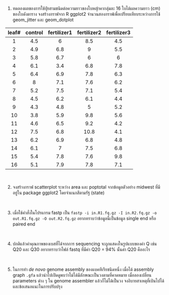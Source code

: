 1. ทดลองผลของการใช้ปุ๋ยสามชนิดต่อความยาวของใบหญ้าคากลุ่มละ 16 ใบได้ผลความยาว (cm) ของใบดังตาราง จงสร้างกราฟจาก R ggplot2 จำนวนสองกราฟเพื่อเปรียบเทียบระหว่างการใช้ geom_jitter และ geom_dotplot				
				
| leaf#  | 	control | 	fertilizer1 | 	fertilizer2	 | fertilizer3
| :---: | :---: | :---: | :---: | :---: |
1	 | 4.5 | 	6	 | 8.5 | 	4.5
2	 | 	4.9	 | 	6.8	 | 	9	 | 	5.5
3		 | 5.8	 | 	6.7	 | 	6	 | 6
4	 | 	6.1		 | 3.4	 | 	6.8	 | 	7.8
5		 | 6.4	 | 	6.9	 | 	7.8	 | 	6.3
6	 | 	8	 | 	7.1	 | 	7.6	 | 	6.2
7		 | 5.2	 | 	7.5	 | 	7.1	 | 	5.4
8		 | 4.5	 | 	6.2	 | 	6.1	 | 	4.4
9		 | 4.3	 | 	4.8	 | 	5	 | 	5.2
10	 | 	3.8	 | 	5.9	 | 	9.8	 | 	5.6
11	 | 	4.6	 | 	6.5	 | 	9.2	 | 	4.2
12	 | 	7.5	 | 	6.8	 | 	10.8	 | 	4.1
13	 | 	6.2	 | 	6.9	 | 	6.8	 | 	4.8
14	 | 	6.1	 | 	7	 | 	7.5	 | 	6.8
15	 | 	5.4	 | 	7.8	 | 	7.6	 | 	9.8
16	 | 	5.1	 | 	7.9		 | 7.8	 | 	7.1
</br>

				
2. จงสร้างกราฟ scatterplot ระหว่าง area และ poptotal จากข้อมูลตัวอย่าง midwest ที่มีอยู่ใน package ggplot2 โดยจำแนกสีตามรัฐ (state)
</br>
				
3. เมื่อใช้คำสั่งในโปรแกรม fastp เป็น `fastp -i in.R1.fq.gz -I in.R2.fq.gz -o out.R1.fq.gz -O out.R2.fq.gz` อยากทราบว่าข้อมูลนี้เป็นข้อมูล single end หรือ paired end
</br>


4. ปกติแล้วค่าคุณภาพของเบสที่ได้จากการ sequencing จะถูกแสดงในรูปแบบของค่า Q เช่น Q20 และ Q30 อยากทราบว่าไฟล์ fastq ที่มีค่า Q20 = 94% นั้นค่า Q20 คืออะไร	
</br>


5. ในการทำ <i>de novo</i> genome assembly ของแบคทีเรียชนิดหนึ่ง เมื่อได้ assembly graph `.gfa` แล้วนำไปเปิดดูพบว่าไม่ได้มีลักษณะเป็นวงตามที่คาดหมาย เมื่อลองเปลี่ยน parameters ต่าง ๆ ใน genome assembler แล้วก็ไม่ได้เป็นวง จงอิบายสาเหตุที่เป้นไปได้และข้อเสนอแนะในการปรับปรุง				

